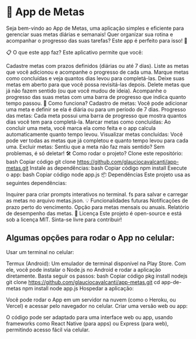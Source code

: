 <h1>📝 App de Metas</h1>
<p>Seja bem-vindo ao App de Metas, uma aplicação simples e eficiente para gerenciar suas metas diárias e semanais! Quer organizar sua rotina e acompanhar o progresso das suas tarefas? Este app é perfeito para isso! 🎯</p>

📋 O que este app faz?
Este aplicativo permite que você:

Cadastre metas com prazos definidos (diárias ou até 7 dias).
Liste as metas que você adicionou e acompanhe o progresso de cada uma.
Marque metas como concluídas e veja quantos dias levou para completá-las.
Deixe suas metas em aberto para que você possa revisitá-las depois.
Delete metas que já não fazem sentido (ou que você mudou de ideia).
Acompanhe o progresso das suas metas com uma barra de progresso que indica quanto tempo passou.
🚀 Como funciona?
Cadastro de metas: Você pode adicionar uma meta e definir se ela é diária ou para um período de 7 dias.
Progresso das metas: Cada meta possui uma barra de progresso que mostra quantos dias você tem para completá-la.
Marcar metas como concluídas: Ao concluir uma meta, você marca ela como feita e o app calcula automaticamente quanto tempo levou.
Visualizar metas concluídas: Você pode ver todas as metas que já completou e quanto tempo levou para cada uma.
Excluir metas: Sentiu que a meta não faz mais sentido? Sem problemas, é só deletar!
🛠 Como rodar o projeto?
Clone este repositório:
bash
Copiar código
git clone https://github.com/glauciocavalcanti/app-metas.git
Instale as dependências:
bash
Copiar código
npm install
Execute o app:
bash
Copiar código
node app.js
📦 Dependências
Este projeto usa as seguintes dependências:

Inquirer para criar prompts interativos no terminal.
fs para salvar e carregar as metas no arquivo metas.json.
💡 Funcionalidades futuras
Notificações de prazo perto do vencimento.
Opção para metas mensais ou anuais.
Relatório de desempenho das metas.
📄 Licença
Este projeto é open-source e está sob a licença MIT. Sinta-se livre para contribuir!


<h2>Algumas opções para rodar o App no celular:</h2>
Usar um terminal no celular:

Termux (Android): Um emulador de terminal disponível na Play Store. Com ele, você pode instalar o Node.js no Android e rodar a aplicação diretamente. Basta seguir os passos:
bash
Copiar código
pkg install nodejs
git clone https://github.com/glauciocavalcanti/app-metas.git
cd app-de-metas
npm install
node app.js
Hospedar a aplicação:

Você pode rodar o App em um servidor na nuvem (como o Heroku, ou Vercel) e acessar pelo navegador no celular.
Criar uma versão web ou app:

O código pode ser adaptado para uma interface web ou app, usando frameworks como React Native (para apps) ou Express (para web), permitindo acesso fácil via celular.
